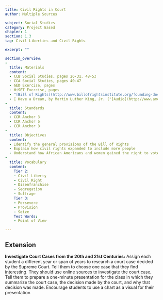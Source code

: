 ```yaml
---
title: Civil Rights in Court
author: Multiple Sources

subject: Social Studies
category: Project Based
chapter: 1
section: 1.3
tag: Civil Liberties and Civil Rights

excerpt: ""

section_overview:
-
  title: Materials
  content:
  - CCB Social Studies, pages 26-31, 48-53
  - CCA Social Studies, pages 40-47
  - GED Exercise, pages
  - HiSET Exercise, pages
  - "[Bill of Rights](http://www.billofrightsinstitute.org/founding-documents/bill-of-rights/)"
  - I Have a Dream, by Martin Luther King, Jr. ("[Audio](http://www.americanrhetoric.com/speeches/mlkihaveadream.htm)", "[Text](https://www.archives.gov/files/press/exhibits/dream-speech.pdf)")
-
  title: Standards
  content:
  - CCR Anchor 3
  - CCR Anchor 6
  - CCR Anchor 8
-
  title: Objectives
  content:
  - Identify the general provisions of the Bill of Rights
  - Explain how civil rights expanded to include more people
  - Understand how African Americans and women gained the right to vote
-
  title: Vocabulary
  content:
    Tier 2:
    - Civil Liberty
    - Civil Right
    - Disenfranchise
    - Segregation
    - Suffrage
    Tier 3:
    - Persevere
    - Provision
    - Seize
    Test Words:
    - Point of View

---
```

## Extension

**Investigate Court Cases from the 20th and 21st Centuries:** Assign each student a different year or span of years to research a court case decided by the Supreme Court. Tell them to choose one case that they find interesting.  They should use online sources to investigate the court case. Tell them to prepare a one-minute presentation for the class in which they summarize the court case, the decision made by the court, and why that decision was made. Encourage students to use a chart as a visual for their presentation.
